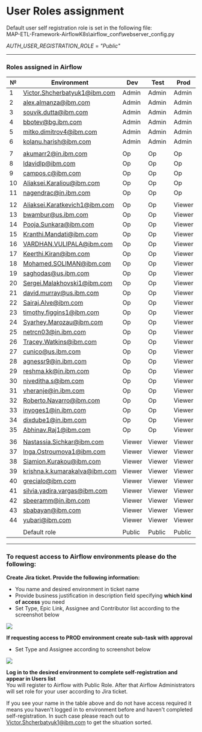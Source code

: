 # User Roles assignment

Default user self registration role is set in the following file:\
MAP-ETL-Framework-AirflowK8s\airflow_conf\webserver_config.py

_AUTH_USER_REGISTRATION_ROLE_ = _"Public"_

---
### Roles assigned in Airflow
| № | Environment |	Dev | Test | Prod |
| --- | --- | --- | --- | --- |
| 1 | Victor.Shcherbatyuk1@ibm.com | Admin | Admin | Admin |
| 2 | alex.almanza@ibm.com | Admin | Admin | Admin |
| 3 | souvik.dutta@ibm.com | Admin | Admin | Admin |
| 4 | bbotev@bg.ibm.com | Admin | Admin | Admin |
| 5 | mitko.dimitrov4@ibm.com | Admin | Admin | Admin |
| 6 | kolanu.harish@ibm.com | Admin | Admin | Admin |
| | | | | |
| 7 | akumarr2@in.ibm.com | Op | Op | Op |
| 8 | ldavidlp@ibm.com | Op | Op | Op |
| 9 | campos.c@ibm.com | Op | Op | Op |
| 10 | Aliaksei.Karaliou@ibm.com | Op | Op | Op |
| 11 | nagendrac@in.ibm.com | Op | Op | Op |
| | | | | |
| 12 | Aliaksei.Karatkevich1@ibm.com | Op | Op | Viewer |
| 13 | bwambur@us.ibm.com | Op | Op | Viewer |
| 14 | Pooja.Sunkara@ibm.com | Op | Op | Viewer |
| 15 | Kranthi.Mandati@ibm.com | Op | Op | Viewer |
| 16 | VARDHAN.VULIPALA@ibm.com | Op | Op | Viewer |
| 17 | Keerthi.Kiran@ibm.com | Op | Op | Viewer |
| 18 | Mohamed.SOLIMAN@ibm.com | Op | Op | Viewer |
| 19 | saghodas@us.ibm.com | Op | Op | Viewer |
| 20 | Sergei.Malakhovski1@ibm.com | Op | Op | Viewer |
| 21 | david.murray@us.ibm.com | Op | Op | Viewer |
| 22 | Sairaj.Alve@ibm.com | Op | Op | Viewer |
| 23 | timothy.figgins1@ibm.com | Op | Op | Viewer |
| 24 | Syarhey.Marozau@ibm.com | Op | Op | Viewer |
| 25 | netrcn03@in.ibm.com | Op | Op | Viewer |
| 26 | Tracey.Watkins@ibm.com | Op | Op | Viewer |
| 27 | cunico@us.ibm.com | Op | Op | Viewer |
| 28 | agnessr9@in.ibm.com | Op | Op | Viewer |
| 29 | reshma.kk@in.ibm.com | Op | Op | Viewer |
| 30 | niveditha.s@ibm.com | Op | Op | Viewer |
| 31 | vheranje@in.ibm.com | Op | Op | Viewer |
| 32 | Roberto.Navarro@ibm.com | Op | Op | Viewer |
| 33 | inyoges1@in.ibm.com | Op | Op | Viewer |
| 34 | dixdube1@in.ibm.com | Op | Op | Viewer |
| 35 | Abhinav.Raj1@ibm.com | Op | Op | Viewer |
| | | | | |
| 36 | Nastassia.Sichkar@ibm.com | Viewer | Viewer | Viewer |
| 37 | Inga.Ostroumova1@ibm.com | Viewer | Viewer | Viewer |
| 38 | Siamion.Kurakou@ibm.com | Viewer | Viewer | Viewer |
| 39 | krishna.k.kumarakalva@ibm.com | Viewer | Viewer | Viewer |
| 40 | grecialo@ibm.com | Viewer | Viewer | Viewer |
| 41 | silvia.yadira.vargas@ibm.com | Viewer | Viewer | Viewer |
| 42 | sbeeramm@in.ibm.com | Viewer | Viewer | Viewer |
| 43 | sbabayan@ibm.com | Viewer | Viewer | Viewer |
| 44 | yubari@ibm.com | Viewer | Viewer | Viewer |
| | | | | |
| | Default role | Public | Public | Public |

---
### To request access to Airflow environments please do the following:

**Create Jira ticket. Provide the following information:**
- You name and desired environment in ticket name
- Provide business justification in description field specifying **which kind of access** you need
- Set Type, Epic Link, Assignee and Contributor list according to the screenshot below

<img src="https://github.ibm.com/CIO-MAP/MAP-ETL-Framework-AirflowK8s/blob/master/docs/pics/3_1.jpg">

**If requesting access to PROD environment create sub-task with approval**
- Set Type and Assignee according to screenshot below

<img src="https://github.ibm.com/CIO-MAP/MAP-ETL-Framework-AirflowK8s/blob/master/docs/pics/3_2.jpg">

**Log in to the desired environment to complete self-registration and appear in Users list**\
You will register to Airflow with Public Role. After that Airflow Administrators will set role for your user according to Jira ticket.

If you see your name in the table above and do not have access required it means you haven't logged in to environment before and haven't completed self-registration. In such case please reach out to Victor.Shcherbatyuk1@ibm.com to get the situation sorted.
